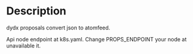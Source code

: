 # Description
dydx proposals convert json to atomfeed.

Api node endpoint at k8s.yaml. Change PROPS_ENDPOINT your node at unavailable it.